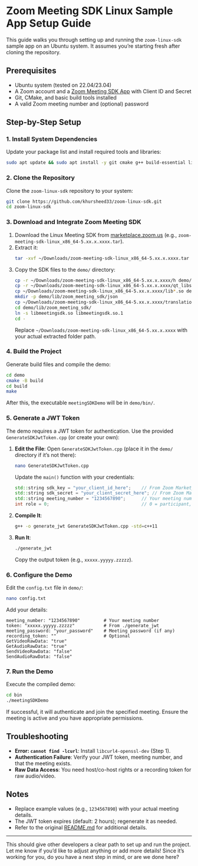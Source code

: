# Zoom Meeting SDK Linux Sample App Setup Guide

This guide walks you through setting up and running the `zoom-linux-sdk` sample app on an Ubuntu system. It assumes you’re starting fresh after cloning the repository.

## Prerequisites
- Ubuntu system (tested on 22.04/23.04)
- A Zoom account and a [Zoom Meeting SDK App](https://marketplace.zoom.us) with Client ID and Secret
- Git, CMake, and basic build tools installed
- A valid Zoom meeting number and (optional) password

## Step-by-Step Setup

### 1. Install System Dependencies
Update your package list and install required tools and libraries:
```bash
sudo apt update && sudo apt install -y git cmake g++ build-essential libcurl4-openssl-dev
```

### 2. Clone the Repository
Clone the `zoom-linux-sdk` repository to your system:
```bash
git clone https://github.com/khursheed33/zoom-linux-sdk.git
cd zoom-linux-sdk
```

### 3. Download and Integrate Zoom Meeting SDK
1. Download the Linux Meeting SDK from [marketplace.zoom.us](https://marketplace.zoom.us) (e.g., `zoom-meeting-sdk-linux_x86_64-5.xx.x.xxxx.tar`).
2. Extract it:
   ```bash
   tar -xvf ~/Downloads/zoom-meeting-sdk-linux_x86_64-5.xx.x.xxxx.tar -C ~/Downloads/
   ```
3. Copy the SDK files to the `demo/` directory:
   ```bash
   cp -r ~/Downloads/zoom-meeting-sdk-linux_x86_64-5.xx.x.xxxx/h demo/include/
   cp -r ~/Downloads/zoom-meeting-sdk-linux_x86_64-5.xx.x.xxxx/qt_libs demo/lib/zoom_meeting_sdk/
   cp ~/Downloads/zoom-meeting-sdk-linux_x86_64-5.xx.x.xxxx/lib*.so demo/lib/zoom_meeting_sdk/
   mkdir -p demo/lib/zoom_meeting_sdk/json
   cp ~/Downloads/zoom-meeting-sdk-linux_x86_64-5.xx.x.xxxx/translation.json demo/lib/zoom_meeting_sdk/json/
   cd demo/lib/zoom_meeting_sdk/
   ln -s libmeetingsdk.so libmeetingsdk.so.1
   cd -
   ```
   Replace `~/Downloads/zoom-meeting-sdk-linux_x86_64-5.xx.x.xxxx` with your actual extracted folder path.

### 4. Build the Project
Generate build files and compile the demo:
```bash
cd demo
cmake -B build
cd build
make
```
After this, the executable `meetingSDKDemo` will be in `demo/bin/`.

### 5. Generate a JWT Token
The demo requires a JWT token for authentication. Use the provided `GenerateSDKJwtToken.cpp` (or create your own):

1. **Edit the File**:
   Open `GenerateSDKJwtToken.cpp` (place it in the `demo/` directory if it’s not there):
   ```bash
   nano GenerateSDKJwtToken.cpp
   ```
   Update the `main()` function with your credentials:
   ```cpp
   std::string sdk_key = "your_client_id_here";    // From Zoom Marketplace
   std::string sdk_secret = "your_client_secret_here"; // From Zoom Marketplace
   std::string meeting_number = "1234567890";      // Your meeting number
   int role = 0;                                   // 0 = participant, 1 = host
   ```

2. **Compile It**:
   ```bash
   g++ -o generate_jwt GenerateSDKJwtToken.cpp -std=c++11
   ```

3. **Run It**:
   ```bash
   ./generate_jwt
   ```
   Copy the output token (e.g., `xxxxx.yyyyy.zzzzz`).

### 6. Configure the Demo
Edit the `config.txt` file in `demo/`:
```bash
nano config.txt
```
Add your details:
```
meeting_number: "1234567890"         # Your meeting number
token: "xxxxx.yyyyy.zzzzz"           # From ./generate_jwt
meeting_password: "your_password"    # Meeting password (if any)
recording_token: ""                  # Optional
GetVideoRawData: "true"
GetAudioRawData: "true"
SendVideoRawData: "false"
SendAudioRawData: "false"
```

### 7. Run the Demo
Execute the compiled demo:
```bash
cd bin
./meetingSDKDemo
```
If successful, it will authenticate and join the specified meeting. Ensure the meeting is active and you have appropriate permissions.

## Troubleshooting
- **Error: `cannot find -lcurl`**: Install `libcurl4-openssl-dev` (Step 1).
- **Authentication Failure**: Verify your JWT token, meeting number, and that the meeting exists.
- **Raw Data Access**: You need host/co-host rights or a recording token for raw audio/video.

## Notes
- Replace example values (e.g., `1234567890`) with your actual meeting details.
- The JWT token expires (default: 2 hours); regenerate it as needed.
- Refer to the original [README.md](README.md) for additional details.

---

This should give other developers a clear path to set up and run the project. Let me know if you’d like to adjust anything or add more details! Since it’s working for you, do you have a next step in mind, or are we done here?